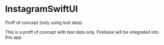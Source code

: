 # InstagramSwiftUI
Proff of concept (only using test data)

This is a proff of concept with test data only.
Firebase will be integrated into this app.
